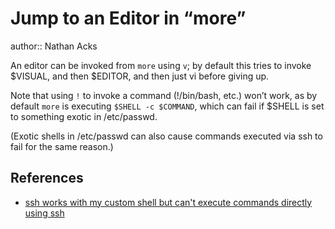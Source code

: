 # Jump to an Editor in “more”

author:: Nathan Acks

An editor can be invoked from `more` using `v`; by default this tries to invoke $VISUAL, and then $EDITOR, and then just vi before giving up.

Note that using `!` to invoke a command (!/bin/bash, etc.) won’t work, as by default `more` is executing `$SHELL -c $COMMAND`, which can fail if $SHELL is set to something exotic in /etc/passwd.

(Exotic shells in /etc/passwd can also cause commands executed via ssh to fail for the same reason.)

## References

* [ssh works with my custom shell but can't execute commands directly using ssh](https://stackoverflow.com/a/52673010)
